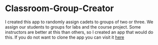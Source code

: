 # Classroom-Group-Creator

I created this app to randomly assign cadets to groups of two or three.  We assign our students to groups for labs and the course project.  Some instructors are better at this than others, so I created an app that would do this.  If you do not want to clone the app you can visit it [here](https://bryanadams.shinyapps.io/MA206-Group-Creator/)   
